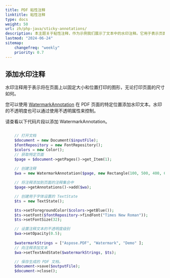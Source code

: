 ```yaml
---
title: PDF 粘性注释
linktitle: 粘性注释
type: docs
weight: 50
url: zh/php-java/sticky-annotations/
description: 本主题关于粘性注释，作为示例我们展示了文本中的水印注释。它用于表示页面上的图形。查看代码片段以解决此任务。
lastmod: "2024-06-24"
sitemap:
    changefreq: "weekly"
    priority: 0.7
---
```


## 添加水印注释

水印注释用于表示将在页面上以固定大小和位置打印的图形，无论打印页面的尺寸如何。

您可以使用 [WatermarkAnnotation](https://reference.aspose.com/pdf/java/com.aspose.pdf/class-use/WatermarkAnnotation) 在 PDF 页面的特定位置添加水印文本。水印的不透明度也可以通过使用不透明属性来控制。

请查看以下代码片段以添加 WatermarkAnnotation。

```php

    // 打开文档
    $document = new Document($inputFile);
    $fontRepository = new FontRepository();
    $colors = new Color();
    // 获取特定页面
    $page = $document->getPages()->get_Item(1);
    
    // 创建注释
    $wa = new WatermarkAnnotation($page, new Rectangle(100, 500, 400, 600));

    // 将注释添加到页面的注释集合中
    $page->getAnnotations()->add($wa);

    // 创建用于字体设置的 TextState
    $ts = new TextState();

    $ts->setForegroundColor($colors->getBlue());
    $ts->setFont($fontRepository->findFont("Times New Roman"));
    $ts->setFontSize(32);

    // 设置注释文本的不透明度级别
    $wa->setOpacity(0.5);
            
    $watermarkStrings = ["Aspose.PDF", "Watermark", "Demo" ];
    // 向注释添加文本
    $wa->setTextAndState($watermarkStrings, $ts);

    // 保存生成的 PDF 文档。
    $document->save($outputFile);
    $document->close();
```
